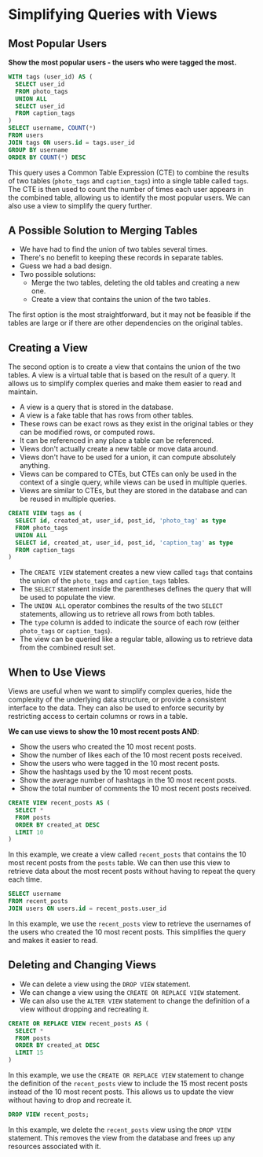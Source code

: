 # Simplifying Queries with Views

## Most Popular Users

**Show the most popular users - the users who were tagged the most.**

```sql
WITH tags (user_id) AS (
  SELECT user_id
  FROM photo_tags
  UNION ALL
  SELECT user_id
  FROM caption_tags
)
SELECT username, COUNT(*)
FROM users
JOIN tags ON users.id = tags.user_id
GROUP BY username
ORDER BY COUNT(*) DESC
```

This query uses a Common Table Expression (CTE) to combine the results of two tables (`photo_tags` and `caption_tags`) into a single table called `tags`. The CTE is then used to count the number of times each user appears in the combined table, allowing us to identify the most popular users. We can also use a view to simplify the query further.

## A Possible Solution to Merging Tables

- We have had to find the union of two tables several times.
- There's no benefit to keeping these records in separate tables.
- Guess we had a bad design.
- Two possible solutions:
  - Merge the two tables, deleting the old tables and creating a new one.
  - Create a view that contains the union of the two tables.

The first option is the most straightforward, but it may not be feasible if the tables are large or if there are other dependencies on the original tables.

## Creating a View

The second option is to create a view that contains the union of the two tables. A view is a virtual table that is based on the result of a query. It allows us to simplify complex queries and make them easier to read and maintain.

- A view is a query that is stored in the database.
- A view is a fake table that has rows from other tables.
- These rows can be exact rows as they exist in the original tables or they can be modified rows, or computed rows.
- It can be referenced in any place a table can be referenced.
- Views don't actually create a new table or move data around.
- Views don't have to be used for a union, it can compute absolutely anything.
- Views can be compared to CTEs, but CTEs can only be used in the context of a single query, while views can be used in multiple queries.
- Views are similar to CTEs, but they are stored in the database and can be reused in multiple queries.

```sql
CREATE VIEW tags as (
  SELECT id, created_at, user_id, post_id, 'photo_tag' as type
  FROM photo_tags
  UNION ALL
  SELECT id, created_at, user_id, post_id, 'caption_tag' as type
  FROM caption_tags
)
```

- The `CREATE VIEW` statement creates a new view called `tags` that contains the union of the `photo_tags` and `caption_tags` tables.
- The `SELECT` statement inside the parentheses defines the query that will be used to populate the view.
- The `UNION ALL` operator combines the results of the two `SELECT` statements, allowing us to retrieve all rows from both tables.
- The `type` column is added to indicate the source of each row (either `photo_tags` or `caption_tags`).
- The view can be queried like a regular table, allowing us to retrieve data from the combined result set.

## When to Use Views

Views are useful when we want to simplify complex queries, hide the complexity of the underlying data structure, or provide a consistent interface to the data. They can also be used to enforce security by restricting access to certain columns or rows in a table.

**We can use views to show the 10 most recent posts AND**:

- Show the users who created the 10 most recent posts.
- Show the number of likes each of the 10 most recent posts received.
- Show the users who were tagged in the 10 most recent posts.
- Show the hashtags used by the 10 most recent posts.
- Show the average number of hashtags in the 10 most recent posts.
- Show the total number of comments the 10 most recent posts received.

```sql
CREATE VIEW recent_posts AS (
  SELECT *
  FROM posts
  ORDER BY created_at DESC
  LIMIT 10
)
```

In this example, we create a view called `recent_posts` that contains the 10 most recent posts from the `posts` table. We can then use this view to retrieve data about the most recent posts without having to repeat the query each time.

```sql
SELECT username
FROM recent_posts
JOIN users ON users.id = recent_posts.user_id
```

In this example, we use the `recent_posts` view to retrieve the usernames of the users who created the 10 most recent posts. This simplifies the query and makes it easier to read.

## Deleting and Changing Views

- We can delete a view using the `DROP VIEW` statement.
- We can change a view using the `CREATE OR REPLACE VIEW` statement.
- We can also use the `ALTER VIEW` statement to change the definition of a view without dropping and recreating it.

```sql
CREATE OR REPLACE VIEW recent_posts AS (
  SELECT *
  FROM posts
  ORDER BY created_at DESC
  LIMIT 15
)
```

In this example, we use the `CREATE OR REPLACE VIEW` statement to change the definition of the `recent_posts` view to include the 15 most recent posts instead of the 10 most recent posts. This allows us to update the view without having to drop and recreate it.

```sql
DROP VIEW recent_posts;
```

In this example, we delete the `recent_posts` view using the `DROP VIEW` statement. This removes the view from the database and frees up any resources associated with it.
